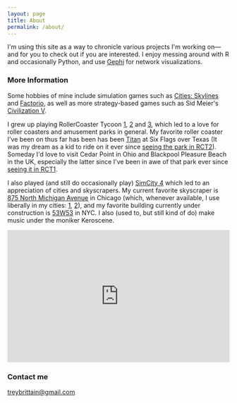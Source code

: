 ```yaml
---
layout: page
title: About
permalink: /about/
---
```


I'm using this site as a way to chronicle various projects I'm working on—and for you to check out if you are interested.
I enjoy messing around with R and occasionally Python, and use [Gephi](https://gephi.org) for network visualizations.
### More Information

Some hobbies of mine include simulation games such as [Cities: Skylines](https://store.steampowered.com/app/255710/Cities_Skylines/) 
and [Factorio](https://store.steampowered.com/app/427520/Factorio/), as well as more strategy-based games such as Sid Meier's [Civilization V](https://store.steampowered.com/app/8930/Sid_Meiers_Civilization_V/).

I grew up playing RollerCoaster Tycoon [1](https://store.steampowered.com/app/285310/RollerCoaster_Tycoon_Deluxe/), [2](https://store.steampowered.com/app/285330/RollerCoaster_Tycoon_2_Triple_Thrill_Pack/) and [3](https://store.steampowered.com/app/2700/RollerCoaster_Tycoon_3_Platinum/), which led to a love for roller coasters and amusement parks in general. 
My favorite roller coaster I've been on thus far has been has been [Titan](https://guidetosfot.com/rides/titan/) at Six Flags over Texas (It was my dream as a kid to ride on it ever since [seeing the park in RCT2](https://vignette.wikia.nocookie.net/rct/images/9/97/SixFlagsOverTexas.png/revision/latest?cb=20130512031640)).
Someday I'd love to visit Cedar Point in Ohio and Blackpool Pleasure Beach in the UK, especially the latter since I've been in awe of that park ever since [seeing it in RCT1](https://i.ytimg.com/vi/7hRMGRZYQ-k/maxresdefault.jpg).

I also played (and still do occasionally play) [SimCity 4](https://store.steampowered.com/app/24780/SimCity_4_Deluxe_Edition/) which led to an appreciation of cities and skyscrapers. My current favorite skyscraper is [875 North Michigan Avenue](https://en.wikipedia.org/wiki/875_North_Michigan_Avenue) in Chicago (which, whenever available, I use liberally in my cities: [1](https://steamuserimages-a.akamaihd.net/ugc/943959514081091581/DC9383273B2203D91CEFA7FB323CA3A53A7E52A3/), [2](https://steamuserimages-a.akamaihd.net/ugc/916926747125711946/7B964F33C6DC77B71159453425F3169CCA83CFC4/)), and my favorite building currently under construction is [53W53](https://en.wikipedia.org/wiki/53W53) in NYC.
I also (used to, but still kind of do) make music under the moniker Keroscene.
 
 <dl>
<iframe width="100%" height="300" scrolling="no" frameborder="no" allow="autoplay" src="https://w.soundcloud.com/player/?url=https%3A//api.soundcloud.com/users/36079420&color=%23ff5500&auto_play=false&hide_related=false&show_comments=true&show_user=true&show_reposts=false&show_teaser=true&visual=true"></iframe>
</dl>

### Contact me

[treybrittain@gmail.com](mailto:treybrittain@gmail.com)